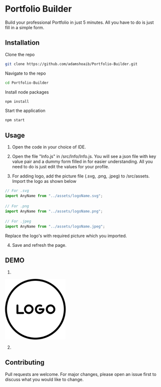 # Portfolio Builder

Build your professional Portfolio in just 5 minutes. All you have to do is just fill in a simple form.

## Installation

Clone the repo

```bash
git clone https://github.com/adamshoaib/Portfolio-Builder.git
```

Navigate to the repo

```bash
cd Portfolio-Builder
```

Install node packages

```bash
npm install
```

Start the application

```bash
npm start
```

## Usage

1. Open the code in your choice of IDE.

2. Open the file "Info.js" in /src/Info/Info.js.
You will see a json file with key value pair and a dummy form filled in for easier understanding. All you need to do is just edit the values for your profile.

3. For adding logo, add the picture file (.svg, .png, .jpeg) to /src/assets. Import the logo as shown below

```javascript
// For .svg
import AnyName from "../assets/logoName.svg";

// For .png
import AnyName from "../assets/logoName.png";

// For .jpeg
import AnyName from "../assets/logoName.jpeg";
```

Replace the logo's with required picture which you imported.

4. Save and refresh the page.

## DEMO

1. 

<img src="https://github.com/adamshoaib/Portfolio-Builder/blob/master/src/assets/logo.svg?raw=true" alt="alt text" width="200" height="200">

2. 

## Contributing

Pull requests are welcome. For major changes, please open an issue first
to discuss what you would like to change.